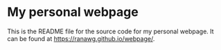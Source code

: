 # My personal webpage

This is the README file for the source code for my personal webpage. It can be found at
<https://ranawg.github.io/webpage/>. 

